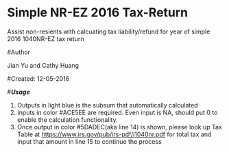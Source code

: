 # Simple NR-EZ 2016 Tax-Return
Assist non-resients with calcuating tax liability/refund for year of simple 2016 1040NR-EZ tax return  

#Author

Jian Yu and Cathy Huang

#Created:
12-05-2016

#***Usage***
1. Outputs in light blue is the subsum that automatically calculated 
2. Inputs in color #ACE5EE are required. Even input is NA, should put 0 to enable the calculation functionality. 
3. Once output in color #5DADEC(aka line 14) is shown, please look up Tax Table at https://www.irs.gov/pub/irs-pdf/i1040nr.pdf for total tax
and input that amount in line 15 to continue the process
